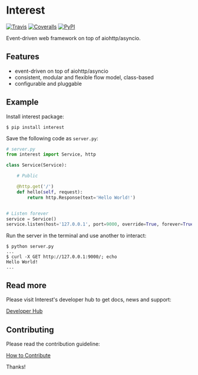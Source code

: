 # Interest

[![Travis](https://img.shields.io/travis/inventive-ninja/interest.svg)](https://travis-ci.org/inventive-ninja/interest)
[![Coveralls](https://img.shields.io/coveralls/inventive-ninja/interest.svg?branch=master)](https://coveralls.io/r/inventive-ninja/interest?branch=master)
[![PyPI](https://img.shields.io/pypi/v/interest.svg)](https://pypi.org/project/interest)

Event-driven web framework on top of aiohttp/asyncio.

## Features

- event-driven on top of aiohttp/asyncio
- consistent, modular and flexible flow model, class-based
- configurable and pluggable

## Example

Install interest package:

```
$ pip install interest
```

Save the following code as `server.py`:


```python
# server.py
from interest import Service, http

class Service(Service):

    # Public

    @http.get('/')
    def hello(self, request):
        return http.Response(text='Hello World!')


# Listen forever
service = Service()
service.listen(host='127.0.0.1', port=9000, override=True, forever=True)
```

Run the server in the terminal and use another to interact:

```
$ python server.py
...
$ curl -X GET http://127.0.0.1:9000/; echo
Hello World!
...
```

## Read more

Please visit Interest's developer hub to get docs, news and support:

[Developer Hub](https://interest.readme.io/)

## Contributing

Please read the contribution guideline:

[How to Contribute](CONTRIBUTING.md)

Thanks!
